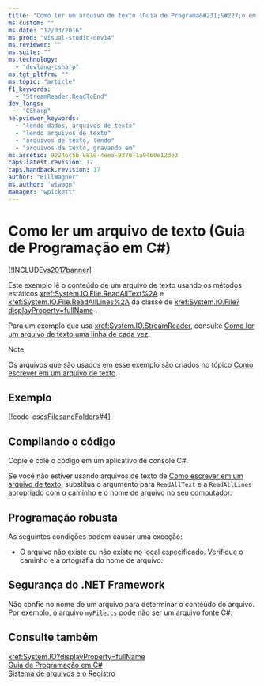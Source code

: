 ```yaml
---
title: "Como ler um arquivo de texto (Guia de Programa&#231;&#227;o em C#) | Microsoft Docs"
ms.custom: ""
ms.date: "12/03/2016"
ms.prod: "visual-studio-dev14"
ms.reviewer: ""
ms.suite: ""
ms.technology: 
  - "devlang-csharp"
ms.tgt_pltfrm: ""
ms.topic: "article"
f1_keywords: 
  - "StreamReader.ReadToEnd"
dev_langs: 
  - "CSharp"
helpviewer_keywords: 
  - "lendo dados, arquivos de texto"
  - "lendo arquivos de texto"
  - "arquivos de texto, lendo"
  - "arquivos de texto, gravando em"
ms.assetid: 92246c5b-e819-4eea-9370-1a9460e12de3
caps.latest.revision: 17
caps.handback.revision: 17
author: "BillWagner"
ms.author: "wiwagn"
manager: "wpickett"
---
```

# Como ler um arquivo de texto (Guia de Programa&#231;&#227;o em C#)
[!INCLUDE[vs2017banner](../../../csharp/includes/vs2017banner.md)]

Este exemplo lê o conteúdo de um arquivo de texto usando os métodos estáticos <xref:System.IO.File.ReadAllText%2A> e <xref:System.IO.File.ReadAllLines%2A> da classe de <xref:System.IO.File?displayProperty=fullName> .  
  
 Para um exemplo que usa <xref:System.IO.StreamReader>, consulte [Como ler um arquivo de texto uma linha de cada vez](../../../csharp/programming-guide/file-system/how-to-read-a-text-file-one-line-at-a-time.md).  
  
> [!NOTE]
>  Os arquivos que são usados em esse exemplo são criados no tópico [Como escrever em um arquivo de texto](../../../csharp/programming-guide/file-system/how-to-write-to-a-text-file.md).  
  
## Exemplo  
 [!code-cs[csFilesandFolders#4](../../../csharp/programming-guide/file-system/codesnippet/CSharp/how-to-read-from-a-text-file_1.cs)]  
  
## Compilando o código  
 Copie e cole o código em um aplicativo de console C\#.  
  
 Se você não estiver usando arquivos de texto de [Como escrever em um arquivo de texto](../../../csharp/programming-guide/file-system/how-to-write-to-a-text-file.md), substitua o argumento para `ReadAllText` e a `ReadAllLines` apropriado com o caminho e o nome de arquivo no seu computador.  
  
## Programação robusta  
 As seguintes condições podem causar uma exceção:  
  
-   O arquivo não existe ou não existe no local especificado.  Verifique o caminho e a ortografia do nome de arquivo.  
  
## Segurança do .NET Framework  
 Não confie no nome de um arquivo para determinar o conteúdo do arquivo.  Por exemplo, o arquivo `myFile.cs` pode não ser um arquivo fonte C\#.  
  
## Consulte também  
 <xref:System.IO?displayProperty=fullName>   
 [Guia de Programação em C\#](../../../csharp/programming-guide/index.md)   
 [Sistema de arquivos e o Registro](../../../csharp/programming-guide/file-system/file-system-and-the-registry.md)